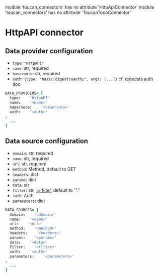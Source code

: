 module 'toucan_connectors' has no attribute 'HttpApiConnector'
module 'toucan_connectors' has no attribute 'ToucanTocoConnector'
# HttpAPI connector

## Data provider configuration

* `type`: `"HttpAPI"`
* `name`: str, required
* `baseroute`: str, required
* `auth`: `{type: "basic|digest|oauth1", args: [...]}` 
    cf. [requests auth](http://docs.python-requests.org/en/master/) doc. 

```coffee
DATA_PROVIDERS= [
  type:    'HttpAPI'
  name:    '<name>'
  baseroute:    '<baseroute>'
  auth:    '<auth>'
,
  ...
]
```


## Data source configuration

* `domain`: str, required
* `name`: str, required
* `url`: str, required
* `method`: Method, default to GET
* `headers`: dict
* `params`: dict
* `data`: str
* `filter`: str, [`jq` filter](https://stedolan.github.io/jq/manual/), default to `"."
* `auth`: Auth
* `parameters`: dict

```coffee
DATA_SOURCES= [
  domain:    '<domain>'
  name:    '<name>'
  url:    '<url>'
  method:    '<method>'
  headers:    '<headers>'
  params:    '<params>'
  data:    '<data>'
  filter:    '<filter>'
  auth:    '<auth>'
  parameters:    '<parameters>'
,
  ...
]
```
